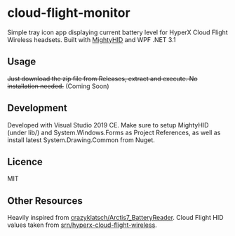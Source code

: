 # cloud-flight-monitor

Simple tray icon app displaying current battery level for HyperX Cloud Flight Wireless headsets. Built with [MightyHID](https://github.com/MightyDevices/MightyHID) and WPF .NET 3.1

## Usage

~~Just download the zip file from Releases, extract and execute. No installation needed.~~ (Coming Soon)

## Development

Developed with Visual Studio 2019 CE. Make sure to setup MightyHID (under lib/) and System.Windows.Forms as Project References, as well as install latest System.Drawing.Common from Nuget.

## Licence

MIT

## Other Resources

Heavily inspired from [crazyklatsch/Arctis7_BatteryReader](https://github.com/crazyklatsch/Arctis7_BatteryReader). Cloud Flight HID values taken from [srn/hyperx-cloud-flight-wireless](https://github.com/srn/hyperx-cloud-flight-wireless/).
